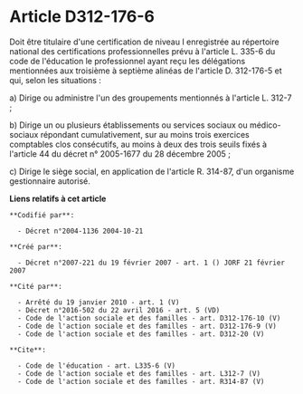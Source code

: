 # Article D312-176-6

Doit être titulaire d'une certification de niveau I enregistrée au répertoire national des certifications professionnelles
prévu à l'article L. 335-6 du code de l'éducation le professionnel ayant reçu les délégations mentionnées aux troisième à
septième alinéas de l'article D. 312-176-5 et qui, selon les situations : 

a) Dirige ou administre l'un des groupements mentionnés à l'article L. 312-7 ; 

b) Dirige un ou plusieurs établissements ou services sociaux ou médico-sociaux répondant cumulativement, sur au moins trois
exercices comptables clos consécutifs, au moins à deux des trois seuils fixés à l'article 44 du décret n° 2005-1677 du 28
décembre 2005 ; 

c) Dirige le siège social, en application de l'article R. 314-87, d'un organisme gestionnaire autorisé.

**Liens relatifs à cet article**

	**Codifié par**:

	  - Décret n°2004-1136 2004-10-21

	**Créé par**:

	  - Décret n°2007-221 du 19 février 2007 - art. 1 () JORF 21 février 2007

	**Cité par**:

	  - Arrêté du 19 janvier 2010 - art. 1 (V)
	  - Décret n°2016-502 du 22 avril 2016 - art. 5 (VD)
	  - Code de l'action sociale et des familles - art. D312-176-10 (V)
	  - Code de l'action sociale et des familles - art. D312-176-9 (V)
	  - Code de l'action sociale et des familles - art. D312-20 (V)

	**Cite**:

	  - Code de l'éducation - art. L335-6 (V)
	  - Code de l'action sociale et des familles - art. L312-7 (V)
	  - Code de l'action sociale et des familles - art. R314-87 (V)

